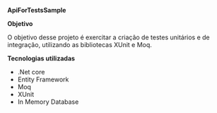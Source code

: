 **ApiForTestsSample**


**Objetivo**

O objetivo desse projeto é exercitar a criação de testes unitários e de integração, utilizando as bibliotecas XUnit e Moq.

**Tecnologias utilizadas**

 - .Net core
 - Entity Framework
 - Moq
 - XUnit
 - In Memory Database
